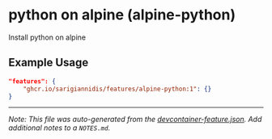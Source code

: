 
# python on alpine (alpine-python)

Install python on alpine

## Example Usage

```json
"features": {
    "ghcr.io/sarigiannidis/features/alpine-python:1": {}
}
```





---

_Note: This file was auto-generated from the [devcontainer-feature.json](https://github.com/sarigiannidis/features/blob/main/src/alpine-python/devcontainer-feature.json).  Add additional notes to a `NOTES.md`._
